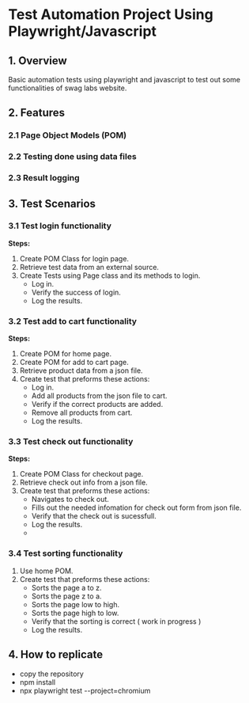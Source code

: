 # Test Automation Project Using Playwright/Javascript
## 1. Overview

Basic automation tests using playwright and javascript to test out some functionalities of swag labs website.

## 2. Features

### 2.1 Page Object Models (POM) 

### 2.2 Testing done using data files

### 2.3 Result logging

## 3. Test Scenarios

### 3.1 Test login functionality

**Steps:**

1. Create POM Class for login page.
2. Retrieve test data from an external source.
3. Create Tests using Page class and its methods to login.
   - Log in.
   - Verify the success of login.
   - Log the results.

### 3.2 Test add to cart functionality


**Steps:**

1. Create POM for home page.
2. Create POM for add to cart page.
3. Retrieve product data from a json file.
5. Create test that preforms these actions:
   - Log in.
   - Add all products from the json file to cart.
   - Verify if the correct products are added.
   - Remove all products from cart.
   - Log the results.

### 3.3 Test check out functionality


**Steps:**

1. Create POM Class for checkout page.
2. Retrieve check out info from a json file.
3. Create test that preforms these actions:
   - Navigates to check out.
   - Fills out the needed infomation for check out form from json file.
   - Verify that the check out is sucessfull.
   - Log the results.
   - 
### 3.4 Test sorting functionality
1. Use home POM.
3. Create test that preforms these actions:
   - Sorts the page a to z.
   - Sorts the page z to a.
   - Sorts the page low to high.
   - Sorts the page high to low.
   - Verify that the sorting is correct ( work in progress )
   - Log the results.
     
## 4. How to replicate
- copy the repository
- npm install
- npx playwright test --project=chromium
